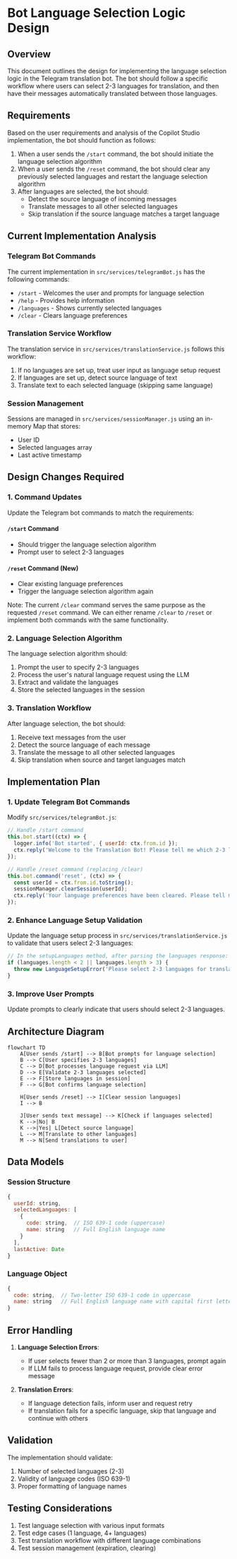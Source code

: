 # Bot Language Selection Logic Design

## Overview

This document outlines the design for implementing the language selection logic in the Telegram translation bot. The bot should follow a specific workflow where users can select 2-3 languages for translation, and then have their messages automatically translated between those languages.

## Requirements

Based on the user requirements and analysis of the Copilot Studio implementation, the bot should function as follows:

1. When a user sends the `/start` command, the bot should initiate the language selection algorithm
2. When a user sends the `/reset` command, the bot should clear any previously selected languages and restart the language selection algorithm
3. After languages are selected, the bot should:
   - Detect the source language of incoming messages
   - Translate messages to all other selected languages
   - Skip translation if the source language matches a target language

## Current Implementation Analysis

### Telegram Bot Commands

The current implementation in `src/services/telegramBot.js` has the following commands:
- `/start` - Welcomes the user and prompts for language selection
- `/help` - Provides help information
- `/languages` - Shows currently selected languages
- `/clear` - Clears language preferences

### Translation Service Workflow

The translation service in `src/services/translationService.js` follows this workflow:
1. If no languages are set up, treat user input as language setup request
2. If languages are set up, detect source language of text
3. Translate text to each selected language (skipping same language)

### Session Management

Sessions are managed in `src/services/sessionManager.js` using an in-memory Map that stores:
- User ID
- Selected languages array
- Last active timestamp

## Design Changes Required

### 1. Command Updates

Update the Telegram bot commands to match the requirements:

#### `/start` Command
- Should trigger the language selection algorithm
- Prompt user to select 2-3 languages

#### `/reset` Command (New)
- Clear existing language preferences
- Trigger the language selection algorithm again

Note: The current `/clear` command serves the same purpose as the requested `/reset` command. We can either rename `/clear` to `/reset` or implement both commands with the same functionality.

### 2. Language Selection Algorithm

The language selection algorithm should:
1. Prompt the user to specify 2-3 languages
2. Process the user's natural language request using the LLM
3. Extract and validate the languages
4. Store the selected languages in the session

### 3. Translation Workflow

After language selection, the bot should:
1. Receive text messages from the user
2. Detect the source language of each message
3. Translate the message to all other selected languages
4. Skip translation when source and target languages match

## Implementation Plan

### 1. Update Telegram Bot Commands

Modify `src/services/telegramBot.js`:

```javascript
// Handle /start command
this.bot.start((ctx) => {
  logger.info('Bot started', { userId: ctx.from.id });
  ctx.reply('Welcome to the Translation Bot! Please tell me which 2-3 languages you want to use for translation. For example: "I want to use English, Russian, and Korean"');
});

// Handle /reset command (replacing /clear)
this.bot.command('reset', (ctx) => {
  const userId = ctx.from.id.toString();
  sessionManager.clearSession(userId);
  ctx.reply('Your language preferences have been cleared. Please tell me which 2-3 languages you want to use for translation.');
});
```

### 2. Enhance Language Setup Validation

Update the language setup process in `src/services/translationService.js` to validate that users select 2-3 languages:

```javascript
// In the setupLanguages method, after parsing the languages response:
if (languages.length < 2 || languages.length > 3) {
  throw new LanguageSetupError('Please select 2-3 languages for translation.');
}
```

### 3. Improve User Prompts

Update prompts to clearly indicate that users should select 2-3 languages.

## Architecture Diagram

```mermaid
flowchart TD
    A[User sends /start] --> B[Bot prompts for language selection]
    B --> C[User specifies 2-3 languages]
    C --> D[Bot processes language request via LLM]
    D --> E[Validate 2-3 languages selected]
    E --> F[Store languages in session]
    F --> G[Bot confirms language selection]
    
    H[User sends /reset] --> I[Clear session languages]
    I --> B
    
    J[User sends text message] --> K[Check if languages selected]
    K -->|No| B
    K -->|Yes| L[Detect source language]
    L --> M[Translate to other languages]
    M --> N[Send translations to user]
```

## Data Models

### Session Structure
```javascript
{
  userId: string,
  selectedLanguages: [
    {
      code: string,  // ISO 639-1 code (uppercase)
      name: string   // Full English language name
    }
  ],
  lastActive: Date
}
```

### Language Object
```javascript
{
  code: string,  // Two-letter ISO 639-1 code in uppercase
  name: string   // Full English language name with capital first letter
}
```

## Error Handling

1. **Language Selection Errors**:
   - If user selects fewer than 2 or more than 3 languages, prompt again
   - If LLM fails to process language request, provide clear error message

2. **Translation Errors**:
   - If language detection fails, inform user and request retry
   - If translation fails for a specific language, skip that language and continue with others

## Validation

The implementation should validate:
1. Number of selected languages (2-3)
2. Validity of language codes (ISO 639-1)
3. Proper formatting of language names

## Testing Considerations

1. Test language selection with various input formats
2. Test edge cases (1 language, 4+ languages)
3. Test translation workflow with different language combinations
4. Test session management (expiration, clearing)